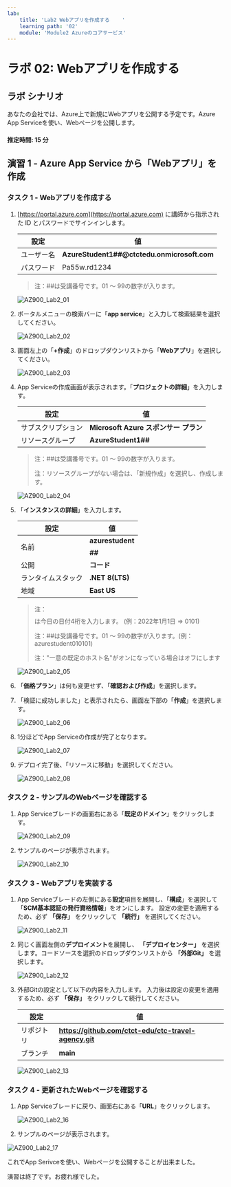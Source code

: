 ```yaml
---
lab:
    title: 'Lab2 Webアプリを作成する	'
    learning path: '02'
    module: 'Module2 Azureのコアサービス'
---
```


# ラボ 02: Webアプリを作成する

## ラボ シナリオ

あなたの会社では、Azure上で新規にWebアプリを公開する予定です。Azure App Serviceを使い、Webページを公開します。



#### 推定時間: 15 分

## 演習 1 - Azure App Service から「Webアプリ」を作成

### タスク 1 - Webアプリを作成する

1. [https://portal.azure.com](https://portal.azure.com) に講師から指示された ID とパスワードでサインインします。

     | 設定       | 値                                          |
     | ---------- | ------------------------------------------- |
     | ユーザー名 | **AzureStudent1##@ctctedu.onmicrosoft.com** |
     | パスワード | Pa55w.rd1234                                |

     > 注：##は受講番号です。01 ～ 99の数字が入ります。

     ![AZ900_Lab2_01](./media/AZ900_Lab2_01.BMP)

     

2. ポータルメニューの検索バーに「**app service**」と入力して検索結果を選択してください。

     ![AZ900_Lab2_02](./media/AZ900_Lab2_02.png)

       

3. 画面左上の「**+作成**」のドロップダウンリストから「**Webアプリ**」を選択してください。

     ![AZ900_Lab2_03](./media/AZ900_Lab2_03.png)

     

4. App Serviceの作成画面が表示されます。「**プロジェクトの詳細**」を入力します。

     | 設定               | 値                                    |
     | ------------------ | ------------------------------------- |
     | サブスクリプション | **Microsoft Azure スポンサー プラン** |
     | リソースグループ   | **AzureStudent1##**                   |

     > 注：##は受講番号です。01 ～ 99の数字が入ります。
     >
     > 注：リソースグループがない場合は、「新規作成」を選択し、作成します。

     ![AZ900_Lab2_04](./media/AZ900_Lab2_04.BMP)

     

5. 「**インスタンスの詳細**」を入力します。

     | 設定               | 値                     |
     | ------------------ | ---------------------- |
     | 名前               | **azurestudent$$$$##** |
     | 公開               | **コード**             |
     | ランタイムスタック | **.NET 8(LTS)**        |
     | 地域               | **East US**            |

     > 注：$$$$は今日の日付4桁を入力します。 (例：2022年1月1日  ⇒ 0101)
     >
     > 注：##は受講番号です。01 ～ 99の数字が入ります。(例：azurestudent010101)
     >
     > 注："一意の既定のホスト名"がオンになっている場合はオフにします

     ![AZ900_Lab2_05](./media/AZ900_Lab2_05.png)

     

6. 「**価格プラン**」は何も変更せず、「**確認および作成**」を選択します。

     

7. 「検証に成功しました」と表示されたら、画面左下部の「**作成**」を選択します。

     ![AZ900_Lab2_06](./media/AZ900_Lab2_06.BMP)

     

8. 1分ほどでApp Serviceの作成が完了となります。

     ![AZ900_Lab2_07](./media/AZ900_Lab2_07.BMP)

       

9. デプロイ完了後、「リソースに移動」を選択してください。

   ![AZ900_Lab2_08](./media/AZ900_Lab2_08.BMP)
   
     



### タスク 2 - サンプルのWebページを確認する

1. App Serviceブレードの画面右にある「**既定のドメイン**」をクリックします。

   ![AZ900_Lab2_09](./media/AZ900_Lab2_09.png)

   

2. サンプルのページが表示されます。

   ![AZ900_Lab2_10](./media/AZ900_Lab2_10.BMP)
   
   

### タスク 3 - Webアプリを実装する

1. App Serviceブレードの左側にある**設定**項目を展開し、「**構成**」を選択して「**SCM基本認証の発行資格情報**」をオンにします。
    設定の変更を適用するため、必ず **「保存」** をクリックして **「続行」** を選択してください。
    
    ![AZ900_Lab2_11](./media/AZ900_Lab2_11.png)

   

2. 同じく画面左側の**デプロイメント**を展開し、 **「デプロイセンター」** を選択します。コードソースを選択のドロップダウンリストから **「外部Git」** を選択します。

   ![AZ900_Lab2_12](./media/AZ900_Lab2_12.png)

   

3. 外部Gitの設定として以下の内容を入力します。
   入力後は設定の変更を適用するため、必ず **「保存」** をクリックして続行してください。

   | 設定       | 値                                                    |
   | ---------- | ----------------------------------------------------- |
   | リポジトリ | **https://github.com/ctct-edu/ctc-travel-agency.git** |
   | ブランチ   | **main**                                              |

   ![AZ900_Lab2_13](./media/AZ900_Lab2_13.png)

     

### タスク 4 - 更新されたWebページを確認する

1. App Serviceブレードに戻り、画面右にある「**URL**」をクリックします。

   ![AZ900_Lab2_16](./media/AZ900_Lab2_16.BMP)

   

2. サンプルのページが表示されます。

![AZ900_Lab2_17](./media/AZ900_Lab2_17.BMP)



これでApp Serivceを使い、Webページを公開することが出来ました。

演習は終了です。お疲れ様でした。
